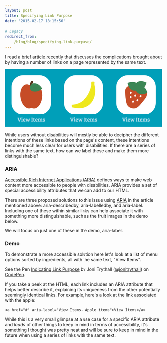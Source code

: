```yaml
---
layout: post
title: Specifying Link Purpose
date: '2015-02-17 18:15:56'

# Legacy
redirect_from:
    /blog/blog/specifying-link-purpose/
---
```


I read a [brief article recently](https://www.ssbbartgroup.com/blog/2015/01/09/indicating-link-purpose-with-aria/) that discusses the complications brought about by having a number of links on a page represented by the same text.

![Screenshot of demo showing three different links with the same text but representing different things.](/content/2015/Feb/Screen-Shot-2015-02-17-at-12-08-12-PM.png)

While users without disabilities will mostly be able to decipher the different intentions of these links based on the page's content, these intentions become much less clear for users with disabilities. If there are a series of links with the same text, how can we label these and make them more distinguishable?

### ARIA

[Accessible Rich Internet Applications (ARIA)](https://developer.mozilla.org/en-US/docs/Web/Accessibility/ARIA) defines ways to make web content more accessible to people with disabilities. ARIA provides a set of special accessibility attributes that we can add to our HTML.

There are three proposed solutions to this issue using [ARIA](https://developer.mozilla.org/en-US/docs/Web/Accessibility/ARIA) in the article mentioned above: aria-describedby, aria-labelledby, and aria-label. Including one of these within similar links can help associate it with something more distinguishable, such as the fruit images in the demo below.

We will focus on just one of these in the demo, aria-label.

### Demo

To demonstrate a more accessible solution here let's look at a list of menu options sorted by ingredients, all with the same text, "View Items".

<p data-height="294" data-theme-id="11708" data-slug-hash="8e39840347052181d014064d7648c58b" data-default-tab="result" data-user="jonitrythall" class='codepen'>See the Pen <a href='http://codepen.io/jonitrythall/pen/8e39840347052181d014064d7648c58b/'>Indicating Link Purpose</a> by Joni Trythall  (<a href='http://codepen.io/jonitrythall'>@jonitrythall</a>) on <a href='http://codepen.io'>CodePen</a>.</p>
<script async src="//assets.codepen.io/assets/embed/ei.js"></script>

If you take a peek at the HTML, each link includes an ARIA attribute that helps better describe it, explaining its uniqueness from the other potentially seemingly identical links. For example, here's a look at the link associated with the apple:

	<a href="#" aria-label="View Items- Apple items">View Items</a>

While this is a very small glimpse at a use case for a specific ARIA attribute and *loads* of other things to keep in mind in terms of accessibility, it's something I thought was pretty neat and will be sure to keep in mind in the future when using a series of links with the same text.
